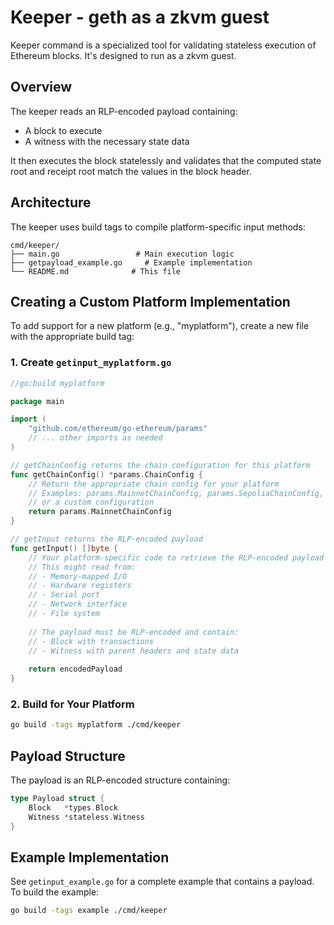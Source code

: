 # Keeper - geth as a zkvm guest

Keeper command is a specialized tool for validating stateless execution of Ethereum blocks. It's designed to run as a zkvm guest.

## Overview

The keeper reads an RLP-encoded payload containing:
- A block to execute
- A witness with the necessary state data

It then executes the block statelessly and validates that the computed state root and receipt root match the values in the block header.

## Architecture

The keeper uses build tags to compile platform-specific input methods:

```
cmd/keeper/
├── main.go                 # Main execution logic
├── getpayload_example.go     # Example implementation
└── README.md              # This file
```

## Creating a Custom Platform Implementation

To add support for a new platform (e.g., "myplatform"), create a new file with the appropriate build tag:

### 1. Create `getinput_myplatform.go`

```go
//go:build myplatform

package main

import (
    "github.com/ethereum/go-ethereum/params"
    // ... other imports as needed
)

// getChainConfig returns the chain configuration for this platform
func getChainConfig() *params.ChainConfig {
    // Return the appropriate chain config for your platform
    // Examples: params.MainnetChainConfig, params.SepoliaChainConfig, 
    // or a custom configuration
    return params.MainnetChainConfig
}

// getInput returns the RLP-encoded payload
func getInput() []byte {
    // Your platform-specific code to retrieve the RLP-encoded payload
    // This might read from:
    // - Memory-mapped I/O
    // - Hardware registers  
    // - Serial port
    // - Network interface
    // - File system
    
    // The payload must be RLP-encoded and contain:
    // - Block with transactions
    // - Witness with parent headers and state data
    
    return encodedPayload
}
```

### 2. Build for Your Platform

```bash
go build -tags myplatform ./cmd/keeper
```

## Payload Structure

The payload is an RLP-encoded structure containing:

```go
type Payload struct {
    Block   *types.Block
    Witness *stateless.Witness
}
```

## Example Implementation

See `getinput_example.go` for a complete example that contains a payload. To build the example:

```bash
go build -tags example ./cmd/keeper
```
